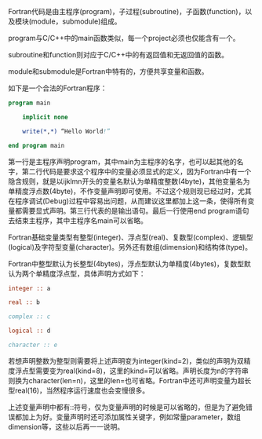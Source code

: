 Fortran代码是由主程序(program)，子过程(subroutine)，子函数(function)，以及模块(module，submodule)组成。

program与C/C++中的main函数类似，每一个project必须也仅能含有一个。

subroutine和function则对应于C/C++中的有返回值和无返回值的函数。

module和submodule是Fortran中特有的，方便共享变量和函数。

如下是一个合法的Fortran程序：
```fortran
program main

    implicit none

    write(*,*) “Hello World!”

end program main
```
第一行是主程序声明program，其中main为主程序的名字，也可以起其他的名字，第二行代码是要求这个程序中的变量必须显式的定义，因为Fortran中有一个隐含规则，就是以ijklmn开头的变量名默认为单精度整数(4byte)，其他变量名为单精度浮点数(4byte)，不作变量声明即可使用。不过这个规则现已经过时，尤其在程序调试(Debug)过程中容易出问题，从而建议这里都加上这一条，使得所有变量都需要显式声明。第三行代表的是输出语句。最后一行使用end program语句去结束主程序，其中主程序名main可以省略。

Fortran基础变量类型有整型(integer)、浮点型(real)、复数型(complex)、逻辑型(logical)及字符型变量(character)。另外还有数组(dimension)和结构体(type)。

Fortran中整型默认为长整型(4bytes)，浮点型默认为单精度(4bytes)，复数型默认为两个单精度浮点型，具体声明方式如下：
```fortran
integer :: a

real :: b

complex :: c

logical :: d

character :: e
```
若想声明整数为整型则需要将上述声明变为integer(kind=2)，类似的声明为双精度浮点型需要变为real(kind=8)，这里的kind=可以省略。声明长度为n的字符串则换为character(len=n)，这里的len=也可省略。Fortran中还可声明变量为超长型real(16)，当然程序运行速度也会变慢很多。

上述变量声明中都有::符号，仅为变量声明的时候是可以省略的，但是为了避免错误都加上为好。变量声明时还可添加属性关键字，例如常量parameter，数组dimension等，这些以后再一一说明。
